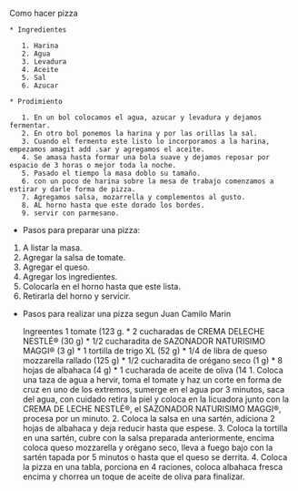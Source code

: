 
Como hacer pizza 

    * Ingredientes

       1. Harina
       2. Agua 
       3. Levadura
       4. Aceite 
       5. Sal
       6. Azucar 

    * Prodimiento

       1. En un bol colocamos el agua, azucar y levadura y dejamos fermentar.
       2. En otro bol ponemos la harina y por las orillas la sal.
       3. Cuando el fermento este listo lo incorporamos a la harina, empezamos amagit add .sar y agregamos el aceite.
       4. Se amasa hasta formar una bola suave y dejamos reposar por espacio de 3 horas o mejor toda la noche.
       5. Pasado el tiempo la masa doblo su tamaño.
       6. con un poco de harina sobre la mesa de trabajo comenzamos a estirar y darle forma de pizza.
       7. Agregamos salsa, mozarrella y complementos al gusto.
       8. AL horno hasta que este dorado los bordes. 
       9. servir con parmesano.

    
* Pasos para preparar una pizza:
1. A listar la masa.
2. Agregar la salsa de tomate. 
3. Agregar el queso.
4. Agregar los ingredientes.
5. Colocarla en el horno hasta que este lista.
6. Retirarla del horno y servicir.

* Pasos para realizar una pizza segun Juan Camilo Marin 

  Ingreentes 
         1 tomate (123 g.
        * 2 cucharadas de CREMA DELECHE NESTLÉ® (30 g)
        * 1/2 cucharadita de SAZONADOR NATURISIMO MAGGI® (3 g)
        * 1 tortilla de trigo XL (52 g)
        * 1/4 de libra de queso mozzarella rallado (125 g)
        * 1/2 cucharadita de orégano seco (1 g)
        * 8 hojas de albahaca (4 g)
        * 1 cucharada de aceite de oliva (14 
        1.  Coloca una taza de agua a hervir, toma el tomate y haz un corte en forma de cruz en uno de los extremos, sumerge en el agua por 3 minutos, saca del agua, con cuidado retira la piel y coloca en la licuadora junto con la CREMA DE LECHE NESTLÉ®, el SAZONADOR NATURISIMO MAGGI®, procesa por un minuto.
        2.  Coloca la salsa en una sartén, adiciona 2 hojas de albahaca y deja reducir hasta que espese.
        3.  Coloca la tortilla en una sartén, cubre con la salsa preparada anteriormente, encima coloca queso mozzarella y orégano seco, lleva a fuego bajo con la sartén tapada por 5 minutos o hasta que el queso se derrita.
        4.  Coloca la pizza en una tabla, porciona en 4 raciones, coloca albahaca fresca encima y chorrea un toque de aceite de oliva para finalizar.

